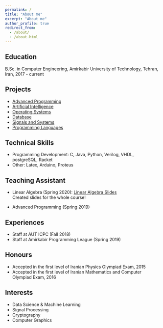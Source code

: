 ```yaml
---
permalink: /
title: "About me"
excerpt: "About me"
author_profile: true
redirect_from: 
  - /about/
  - /about.html
---
```



Education
------
B.Sc. in Computer Engineering, Amirkabir University of Technology, Tehran, Iran, 2017 - current


Projects
------
* [Advanced Programming](https://github.com/MatinTavakoli/Advanced-Programming)
* [Artificial Intelligence](https://github.com/MatinTavakoli/Artificial-Intelligence)
* [Operating Systems](https://github.com/MatinTavakoli/Operating-Systems)
* [Database](https://github.com/MatinTavakoli/Database)
* [Signals and Systems](https://github.com/MatinTavakoli/SignalsAndSystems)
* [Programming Languages](https://github.com/MatinTavakoli/Programming-Languages)


Technical Skills
-----
* Programming Development: C, Java, Python, Verilog, VHDL, postgreSQL, Racket
* Other: Latex, Arduino, Proteus


Teaching Assistant
------
* Linear Algebra (Spring 2020): [Linear Algebra Slides](https://github.com/MatinTavakoli/Linear-Algebra)
<br>Created slides for the whole course!

* Advanced Programming (Spring 2019)


Experiences
------
* Staff at AUT ICPC (Fall 2018)
* Staff at Amirkabir Programming League (Spring 2019)


Honours
------
* Accepted in the first level of Iranian Physics Olympiad Exam, 2015
* Accepted in the first level of Iranian Mathematics and Computer Olympiad Exam, 2016


Interests
------
* Data Science & Machine Learning
* Signal Processing
* Cryptography
* Computer Graphics

